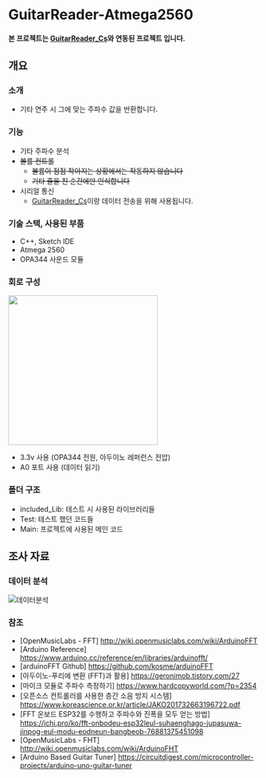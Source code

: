 # GuitarReader-Atmega2560
#### 본 프로젝트는 [GuitarReader_Cs](https://github.com/lcw3176/GuitarReader_Cs)와 연동된 프로젝트 입니다.
## 개요
### 소개
- 기타 연주 시 그에 맞는 주파수 값을 반환합니다.
### 기능
- 기타 주파수 분석
- ~~볼륨 컨트롤~~
    - ~~볼륨이 점점 작아지는 상황에서는 작동하지 않습니다~~
    - ~~기타 줄을 친 순간에만 인식합니다~~
- 시리얼 통신
    - [GuitarReader_Cs](https://github.com/lcw3176/GuitarReader_Cs)이랑 데이터 전송을 위해 사용됩니다.
### 기술 스택, 사용된 부품
- C++, Sketch IDE
- Atmega 2560
- OPA344 사운드 모듈

### 회로 구성
<img src="https://user-images.githubusercontent.com/59993347/143398275-069817ab-1a63-4ce6-9a4b-05fee07a63c3.jpg" height="300">

- 3.3v 사용 (OPA344 전원, 아두이노 레퍼런스 전압)
- A0 포트 사용 (데이터 읽기)

### 폴더 구조
- included_Lib: 테스트 시 사용된 라이브러리들
- Test: 테스트 했던 코드들
- Main: 프로젝트에 사용된 메인 코드

## 조사 자료
### 데이터 분석
![데이터분석](https://user-images.githubusercontent.com/59993347/139521515-095555d6-a22e-41e5-94a8-98ec07217c74.png)

### 참조
- [OpenMusicLabs - FFT] http://wiki.openmusiclabs.com/wiki/ArduinoFFT
- [Arduino Reference] https://www.arduino.cc/reference/en/libraries/arduinofft/
- [arduinoFFT Github] https://github.com/kosme/arduinoFFT
- [아두이노-푸리에 변환 (FFT)과 활용] https://geronimob.tistory.com/27
- [마이크 모듈로 주파수 측정하기] https://www.hardcopyworld.com/?p=2354
- [오픈소스 컨트롤러를 사용한 층간 소음 방지 시스템] https://www.koreascience.or.kr/article/JAKO201732663196722.pdf
- [FFT 온보드 ESP32를 수행하고 주파수와 진폭을 모두 얻는 방법] https://ichi.pro/ko/fft-onbodeu-esp32leul-suhaenghago-jupasuwa-jinpog-eul-modu-eodneun-bangbeob-76881375451098
- [OpenMusicLabs - FHT] http://wiki.openmusiclabs.com/wiki/ArduinoFHT
- [Arduino Based Guitar Tuner] https://circuitdigest.com/microcontroller-projects/arduino-uno-guitar-tuner